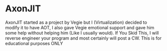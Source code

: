 # AxonJIT
AxonJIT started as a project by Vegie but I (Virtualization) decided to modify it to have AOT, I also gave Vegie emotional support and gave him some help without helping him (Like I usually would).
If You Skid This, I will reverse engineer your program and most certainly will post a CW.
This is for educational purposes ONLY
